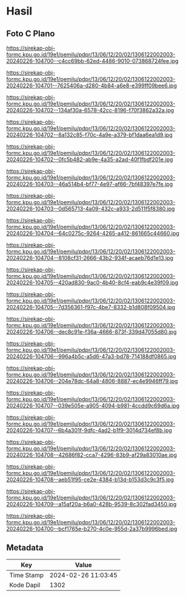 # Hasil

## Foto C Plano

https://sirekap-obj-formc.kpu.go.id/19e1/pemilu/pdpr/13/06/12/20/02/1306122002003-20240226-104700--c4cc69bb-62ed-4486-9010-073868724fee.jpg

https://sirekap-obj-formc.kpu.go.id/19e1/pemilu/pdpr/13/06/12/20/02/1306122002003-20240226-104701--7625406a-d280-4b84-a6e8-e399ff09bee6.jpg

https://sirekap-obj-formc.kpu.go.id/19e1/pemilu/pdpr/13/06/12/20/02/1306122002003-20240226-104702--134af30a-6578-42cc-8196-f70f3862a32a.jpg

https://sirekap-obj-formc.kpu.go.id/19e1/pemilu/pdpr/13/06/12/20/02/1306122002003-20240226-104702--8a132c85-f70c-4a9e-a379-bf1daa6ea1d9.jpg

https://sirekap-obj-formc.kpu.go.id/19e1/pemilu/pdpr/13/06/12/20/02/1306122002003-20240226-104702--0fc5b482-ab9e-4a35-a2ad-40f1fbdf201e.jpg

https://sirekap-obj-formc.kpu.go.id/19e1/pemilu/pdpr/13/06/12/20/02/1306122002003-20240226-104703--46a514b4-bf77-4e97-af66-7bf48397e7fe.jpg

https://sirekap-obj-formc.kpu.go.id/19e1/pemilu/pdpr/13/06/12/20/02/1306122002003-20240226-104703--0d565713-4a09-432c-a933-2d511f5f8380.jpg

https://sirekap-obj-formc.kpu.go.id/19e1/pemilu/pdpr/13/06/12/20/02/1306122002003-20240226-104704--64c0275c-9264-4265-a412-861665c44660.jpg

https://sirekap-obj-formc.kpu.go.id/19e1/pemilu/pdpr/13/06/12/20/02/1306122002003-20240226-104704--8108cf31-2666-43b2-934f-acaeb76d1e13.jpg

https://sirekap-obj-formc.kpu.go.id/19e1/pemilu/pdpr/13/06/12/20/02/1306122002003-20240226-104705--420ad830-9ac0-4b40-8cf4-eab9c4e39f09.jpg

https://sirekap-obj-formc.kpu.go.id/19e1/pemilu/pdpr/13/06/12/20/02/1306122002003-20240226-104705--7d356361-f97c-4be7-8332-b1d808f09504.jpg

https://sirekap-obj-formc.kpu.go.id/19e1/pemilu/pdpr/13/06/12/20/02/1306122002003-20240226-104706--dec8c91e-f36a-4666-873f-339d47055d80.jpg

https://sirekap-obj-formc.kpu.go.id/19e1/pemilu/pdpr/13/06/12/20/02/1306122002003-20240226-104706--996a4b5c-a5d6-47a3-bd78-714188df0865.jpg

https://sirekap-obj-formc.kpu.go.id/19e1/pemilu/pdpr/13/06/12/20/02/1306122002003-20240226-104706--204e78dc-64a8-4806-8887-ec4e9946ff79.jpg

https://sirekap-obj-formc.kpu.go.id/19e1/pemilu/pdpr/13/06/12/20/02/1306122002003-20240226-104707--039e505e-a905-4094-b981-4ccdd9c69d6a.jpg

https://sirekap-obj-formc.kpu.go.id/19e1/pemilu/pdpr/13/06/12/20/02/1306122002003-20240226-104707--6b4a301f-9dfc-4ad2-b1f9-3014d734ef8b.jpg

https://sirekap-obj-formc.kpu.go.id/19e1/pemilu/pdpr/13/06/12/20/02/1306122002003-20240226-104708--42686f82-cca7-4296-83b9-af29a83010ae.jpg

https://sirekap-obj-formc.kpu.go.id/19e1/pemilu/pdpr/13/06/12/20/02/1306122002003-20240226-104708--aeb51f95-ce2e-4384-b13d-b153d3c9c3f5.jpg

https://sirekap-obj-formc.kpu.go.id/19e1/pemilu/pdpr/13/06/12/20/02/1306122002003-20240226-104709--a15af20a-b6a0-428b-9539-8c302fad3450.jpg

https://sirekap-obj-formc.kpu.go.id/19e1/pemilu/pdpr/13/06/12/20/02/1306122002003-20240226-104700--bcf1765e-b270-4c0e-955d-2a37b9996bed.jpg


## Metadata

| Key        | Value               |
| ---------- | ------------------- |
| Time Stamp | 2024-02-26 11:03:45 |
| Kode Dapil | 1302                |



